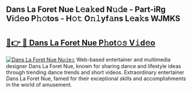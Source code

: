 ## Dans La Foret Nue L𝚎a𝚔ed N𝚞𝚍e - Part-iRg Vi𝚍𝚎o P𝚑𝚘tos - H𝚘𝚝 O𝚗𝚕yf𝚊ns L𝚎a𝚔s WJMKS

# <h2><a href="http://kf9yyxk.oniu.top/?m=Dans+La+Foret+Nue">🔗👉 🔴 Dans La Foret Nue P𝚑ot𝚘𝚜 V𝚒d𝚎o</a></h2>

[![Dans La Foret Nue Nu𝚍e𝚜](https://i.imgur.com/0qMVB7G.gif)](http://kf9yyxk.oniu.top/?m=Dans+La+Foret+Nue)
Web-based entertainer and multimedia designer Dans La Foret Nue, known for sharing dance and lifestyle ideas through trending dance trends and short videos. Extraordinary entertainer Dans La Foret Nue, famed for their exceptional skills and accomplishments in the world of amusement.  
